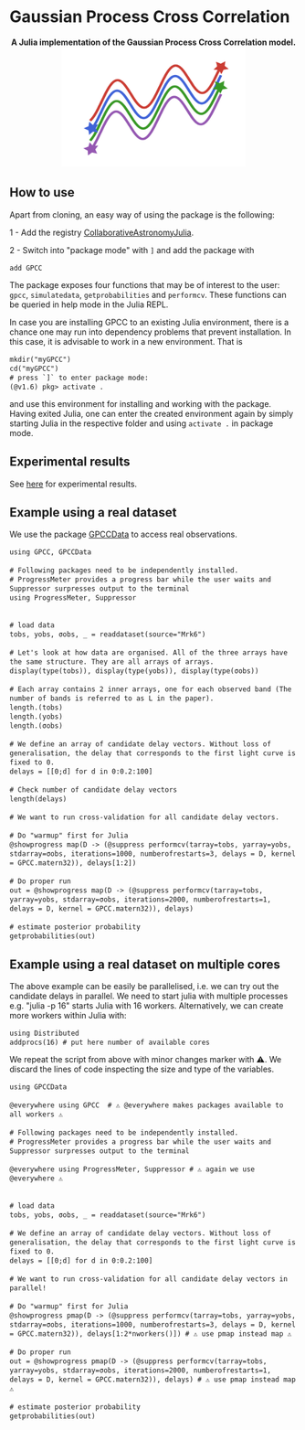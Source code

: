 # Gaussian Process Cross Correlation


<p align="center">
  <b>A Julia implementation of the Gaussian Process Cross Correlation model.</b><br>
  <img width="322" height="210" src=logo.png>
</p>





## How to use

Apart from cloning, an easy way of using the package is the following:

1 - Add the registry [CollaborativeAstronomyJulia](https://github.com/ngiann/CollaborativeAstronomyJulia).

2 - Switch into "package mode" with ```]``` and add the package with
```
add GPCC
```

The package exposes four functions that may be of interest to the user: `gpcc`, `simulatedata`, `getprobabilities` and `performcv`.
These functions can be queried in help mode in the Julia REPL. 

In case you are installing GPCC to an existing Julia environment, there is a chance one may run into dependency problems that prevent installation. In this case, it is advisable to work in a new environment. That is

```
mkdir("myGPCC")
cd("myGPCC")
# press `]` to enter package mode:
(@v1.6) pkg> activate .
```
and use this environment for installing and working with the package.
Having exited Julia, one can enter the created environment again by simply starting Julia in the respective folder and using `activate .` in package mode.


## Experimental results

See [here](https://github.com/ngiann/GPCCExperiments) for experimental results.


## Example using a real dataset

We use the package [GPCCData](https://github.com/ngiann/GPCCData.jl) to access real observations.


```
using GPCC, GPCCData

# Following packages need to be independently installed. 
# ProgressMeter provides a progress bar while the user waits and Suppressor surpresses output to the terminal
using ProgressMeter, Suppressor 


# load data
tobs, yobs, σobs, _ = readdataset(source="Mrk6")

# Let's look at how data are organised. All of the three arrays have the same structure. They are all arrays of arrays.
display(type(tobs)), display(type(yobs)), display(type(σobs))

# Each array contains 2 inner arrays, one for each observed band (The number of bands is referred to as L in the paper).
length.(tobs)
length.(yobs)
length.(σobs)

# We define an array of candidate delay vectors. Without loss of generalisation, the delay that corresponds to the first light curve is fixed to 0.
delays = [[0;d] for d in 0:0.2:100]

# Check number of candidate delay vectors
length(delays)

# We want to run cross-validation for all candidate delay vectors.

# Do "warmup" first for Julia
@showprogress map(D -> (@suppress performcv(tarray=tobs, yarray=yobs, stdarray=σobs, iterations=1000, numberofrestarts=3, delays = D, kernel = GPCC.matern32)), delays[1:2])

# Do proper run 
out = @showprogress map(D -> (@suppress performcv(tarray=tobs, yarray=yobs, stdarray=σobs, iterations=2000, numberofrestarts=1, delays = D, kernel = GPCC.matern32)), delays)

# estimate posterior probability
getprobabilities(out)
```

## Example using a real dataset on multiple cores

The above example can be easily be parallelised, i.e. we can try out the candidate delays in parallel.
We need to start julia with multiple processes e.g. "julia -p 16" starts Julia with 16 workers.
Alternatively, we can create more workers within Julia with:
```
using Distributed
addprocs(16) # put here number of available cores
```

We repeat the script from above with minor changes marker with ⚠.
We discard the lines of code inspecting the size and type of the variables.

```
using GPCCData

@everywhere using GPCC  # ⚠ @everywhere makes packages available to all workers ⚠

# Following packages need to be independently installed. 
# ProgressMeter provides a progress bar while the user waits and Suppressor surpresses output to the terminal

@everywhere using ProgressMeter, Suppressor # ⚠ again we use @everywhere ⚠


# load data
tobs, yobs, σobs, _ = readdataset(source="Mrk6")

# We define an array of candidate delay vectors. Without loss of generalisation, the delay that corresponds to the first light curve is fixed to 0.
delays = [[0;d] for d in 0:0.2:100]

# We want to run cross-validation for all candidate delay vectors in parallel!

# Do "warmup" first for Julia
@showprogress pmap(D -> (@suppress performcv(tarray=tobs, yarray=yobs, stdarray=σobs, iterations=1000, numberofrestarts=3, delays = D, kernel = GPCC.matern32)), delays[1:2*nworkers()]) # ⚠ use pmap instead map ⚠

# Do proper run 
out = @showprogress pmap(D -> (@suppress performcv(tarray=tobs, yarray=yobs, stdarray=σobs, iterations=2000, numberofrestarts=1, delays = D, kernel = GPCC.matern32)), delays) # ⚠ use pmap instead map ⚠

# estimate posterior probability
getprobabilities(out)
```
